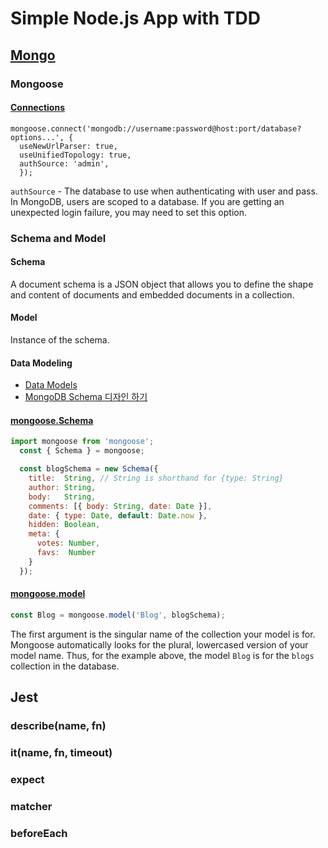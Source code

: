 # Simple Node.js App with TDD
## [Mongo](https://hub.docker.com/_/mongo)
### Mongoose
#### [Connections](https://mongoosejs.com/docs/connections.html)
```shell
mongoose.connect('mongodb://username:password@host:port/database?options...', {
  useNewUrlParser: true,
  useUnifiedTopology: true,
  authSource: 'admin',
  });
```
`authSource` - The database to use when authenticating with user and pass. In MongoDB, users are scoped to a database. If you are getting an unexpected login failure, you may need to set this option.

### Schema and Model
#### Schema 
A document schema is a JSON object that allows you to define the shape and content of documents and embedded documents in a collection.
#### Model
Instance of the schema.
#### Data Modeling
- [Data Models](https://docs.mongodb.com/manual/data-modeling/)
- [MongoDB Schema 디자인 하기](https://blog.outsider.ne.kr/655)

#### [mongoose.Schema](https://mongoosejs.com/docs/guide.html)
```javascript
import mongoose from 'mongoose';
  const { Schema } = mongoose;

  const blogSchema = new Schema({
    title:  String, // String is shorthand for {type: String}
    author: String,
    body:   String,
    comments: [{ body: String, date: Date }],
    date: { type: Date, default: Date.now },
    hidden: Boolean,
    meta: {
      votes: Number,
      favs:  Number
    }
  });
```
#### [mongoose.model](https://mongoosejs.com/docs/models.html)
```javascript
const Blog = mongoose.model('Blog', blogSchema);
```
The first argument is the singular name of the collection your model is for. Mongoose automatically looks for the plural, lowercased version of your model name. Thus, for the example above, the model `Blog` is for the `blogs` collection in the database.

## Jest
### describe(name, fn)
### it(name, fn, timeout)
### expect
### matcher
### beforeEach

> 